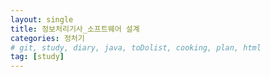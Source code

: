 ```yaml
---
layout: single
title: 정보처리기사_소프트웨어 설계
categories: 정처기
# git, study, diary, java, toDolist, cooking, plan, html
tag: [study] 
---
```

